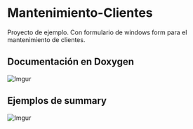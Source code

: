 # Mantenimiento-Clientes
Proyecto de ejemplo. Con formulario de windows form para el mantenimiento de clientes.

## Documentación en Doxygen

![Imgur](https://i.imgur.com/CYlXFFb.png)

## Ejemplos de summary

![Imgur](https://i.imgur.com/dJ9QYoq.png)
